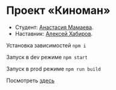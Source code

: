 # Проект «Киноман»

- Студент: [Анастасия Мамаева](https://up.htmlacademy.ru/ecmascript/19/user/2044447).
- Наставник: [Алексей Хабиров](https://htmlacademy.ru/profile/alex_khab).

Установка зависимостей `npm i`

Запуск в dev режиме `npm start`

Запуск в prod режиме `npm run build`

Посмотреть [здесь](https://test-trains-pd78o32s0-mydreamfantasy.vercel.app/)
